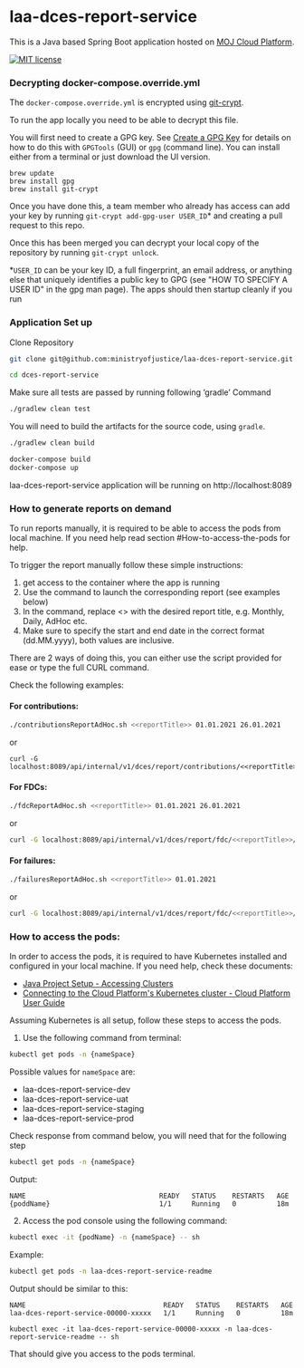 # laa-dces-report-service

This is a Java based Spring Boot application hosted on [MOJ Cloud Platform](https://user-guide.cloud-platform.service.justice.gov.uk/documentation/concepts/about-the-cloud-platform.html).

[![MIT license](https://img.shields.io/badge/License-MIT-blue.svg)](LICENSE)

### Decrypting docker-compose.override.yml

The `docker-compose.override.yml` is encrypted using [git-crypt](https://github.com/AGWA/git-crypt).

To run the app locally you need to be able to decrypt this file.

You will first need to create a GPG key. See [Create a GPG Key](https://docs.publishing.service.gov.uk/manual/create-a-gpg-key.html) for details on how to do this with `GPGTools` (GUI) or `gpg` (command line).
You can install either from a terminal or just download the UI version.

```
brew update
brew install gpg
brew install git-crypt
```

Once you have done this, a team member who already has access can add your key by running `git-crypt add-gpg-user USER_ID`\* and creating a pull request to this repo.

Once this has been merged you can decrypt your local copy of the repository by running `git-crypt unlock`.

\*`USER_ID` can be your key ID, a full fingerprint, an email address, or anything else that uniquely identifies a public key to GPG (see "HOW TO SPECIFY A USER ID" in the gpg man page).
The apps should then startup cleanly if you run

### Application Set up

Clone Repository

```sh
git clone git@github.com:ministryofjustice/laa-dces-report-service.git

cd dces-report-service
```

Make sure all tests are passed by running following ‘gradle’ Command

```sh
./gradlew clean test
```

You will need to build the artifacts for the source code, using `gradle`.

```sh
./gradlew clean build
```

```sh
docker-compose build
docker-compose up
```

laa-dces-report-service application will be running on http://localhost:8089

### How to generate reports on demand

To run reports manually, it is required to be able to access the pods from local machine. If you need help read section #How-to-access-the-pods for help.

To trigger the report manually follow these simple instructions:

1. get access to the container where the app is running
2. Use the command to launch the corresponding report (see examples below)
3. In the command, replace <<reportTitle>> with the desired report title, e.g. Monthly, Daily, AdHoc etc.
4. Make sure to specify the start and end date in the correct format (dd.MM.yyyy), both values are inclusive.

There are 2 ways of doing this, you can either use the script provided for ease or type the full CURL command.

Check the following examples:

#### For contributions:

```sh
./contributionsReportAdHoc.sh <<reportTitle>> 01.01.2021 26.01.2021
```

or

```shell
curl -G localhost:8089/api/internal/v1/dces/report/contributions/<<reportTitle>>/01.01.2021/26.01.2021
```

#### For FDCs:

```sh
./fdcReportAdHoc.sh <<reportTitle>> 01.01.2021 26.01.2021
```

or

```sh
curl -G localhost:8089/api/internal/v1/dces/report/fdc/<<reportTitle>>/01.01.2021
```

#### For failures:

```sh
./failuresReportAdHoc.sh <<reportTitle>> 01.01.2021
```

or

```sh
curl -G localhost:8089/api/internal/v1/dces/report/fdc/<<reportTitle>>/01.01.2021
```

### How to access the pods:

In order to access the pods, it is required to have Kubernetes installed and configured in your local machine. If you need help, check these documents:

- [Java Project Setup - Accessing Clusters](https://dsdmoj.atlassian.net/wiki/spaces/ASLST/pages/3761963077/Java+Project+Setup+with+CircleCI+and+Helm+on+Cloud+Platform#Accessing-the-clusters)
- [Connecting to the Cloud Platform's Kubernetes cluster - Cloud Platform User Guide](https://user-guide.cloud-platform.service.justice.gov.uk/documentation/getting-started/kubectl-config.html#installing-kubectl)

Assuming Kubernetes is all setup, follow these steps to access the pods.

1. Use the following command from terminal:

```sh
kubectl get pods -n {nameSpace}
```

Possible values for `nameSpace` are:

- laa-dces-report-service-dev
- laa-dces-report-service-uat
- laa-dces-report-service-staging
- laa-dces-report-service-prod

Check response from command below, you will need that for the following step

```sh
kubectl get pods -n {nameSpace}
```

Output:

    NAME                                 READY   STATUS    RESTARTS   AGE
    {poddName}                           1/1     Running   0          18m

2. Access the pod console using the following command:

```sh
kubectl exec -it {podName} -n {nameSpace} -- sh
```

Example:

```sh
kubectl get pods -n laa-dces-report-service-readme
```

Output should be similar to this:

    NAME                                  READY   STATUS    RESTARTS   AGE
    laa-dces-report-service-00000-xxxxx   1/1     Running   0          18m

```shell
kubectl exec -it laa-dces-report-service-00000-xxxxx -n laa-dces-report-service-readme -- sh
```

That should give you access to the pods terminal.
